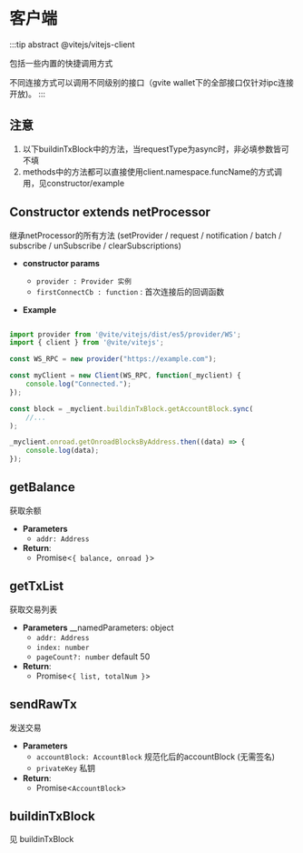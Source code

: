 # 客户端

:::tip abstract
@vitejs/vitejs-client

包括一些内置的快捷调用方式

不同连接方式可以调用不同级别的接口（gvite wallet下的全部接口仅针对ipc连接开放)。
:::

## 注意 
1. 以下buildinTxBlock中的方法，当requestType为async时，非必填参数皆可不填
2. methods中的方法都可以直接使用client.namespace.funcName的方式调用，见constructor/example

## Constructor extends netProcessor
继承netProcessor的所有方法 (setProvider / request / notification / batch / subscribe / unSubscribe / clearSubscriptions)

- **constructor params**
    - `provider : Provider 实例`
    - `firstConnectCb : function` : 首次连接后的回调函数

- **Example**

```javascript

import provider from '@vite/vitejs/dist/es5/provider/WS';
import { client } from '@vite/vitejs';

const WS_RPC = new provider("https://example.com");

const myClient = new Client(WS_RPC, function(_myclient) {
    console.log("Connected.");
});

const block = _myclient.buildinTxBlock.getAccountBlock.sync(
    //...
);

_myclient.onroad.getOnroadBlocksByAddress.then((data) => {
    console.log(data);
});

```

## getBalance
获取余额

- **Parameters** 
    * `addr: Address`
- **Return**:
    * Promise<`{ balance, onroad }`>

## getTxList
获取交易列表

- **Parameters** 
    __namedParameters: object
    * `addr: Address`
    * `index: number` 
    * `pageCount?: number` default 50
- **Return**:
    * Promise<`{ list, totalNum }`>

## sendRawTx
发送交易

- **Parameters** 
    * `accountBlock: AccountBlock` 规范化后的accountBlock (无需签名)
    * `privateKey` 私钥
- **Return**:
    * Promise<`AccountBlock`>

## buildinTxBlock
见 buildinTxBlock
